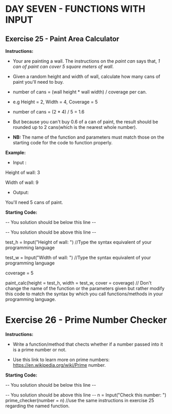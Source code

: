 # DAY SEVEN - FUNCTIONS WITH INPUT


## Exercise 25 - Paint Area Calculator

**Instructions:**

+ Your are painting a wall. The instructions on the *paint can* says that, *1 can of paint can cover 5 square meters of wall*.

+ Given a random height and width of wall, calculate how many cans of paint you'll need to buy.

+ number of cans = (wall height * wall width) / coverage per can.

+ e.g Height = 2, Width = 4, Coverage = 5 

+ number of cans = (2 * 4) / 5 = 1.6

+ But because you can't buy 0.6 of a can of paint, the result should be rounded up to 2 cans(which is the nearest whole number).

+ **NB:** The name of the function and parameters must match those on the starting code for the code to function properly.

**Example:**

+ Input :

Height of wall: 3

Width of wall: 9

+ Output:

You'll need 5 cans of paint.

**Starting Code:**

-- You solution should be below this line --








-- You solution should be above this line --

test_h = Input("Height of wall: ") //Type the syntax equivalent of your programming language

test_w = Input("Width of wall: ") //Type the syntax equivalent of your programming language

coverage = 5 

paint_calc(height = test_h, width = test_w, cover = coverage) // Don't change the name of the function or the parameters given but rather modify this code to match the syntax by which you call functions/methods in your programming language.



# Exercise 26 - Prime Number Checker

**Instructions:**

+ Write a function/method that chects whether if a number passed into it is a prime number or not.

+ Use this link to learn more on prime numbers: https://en.wikipedia.org/wiki/Prime number.

**Starting Code:**

-- You solution should be below this line --








-- You solution should be above this line --
n = Input("Check this number: ")
prime_checker(number = n) //use the same instructions in exercise 25 regarding the named function.






